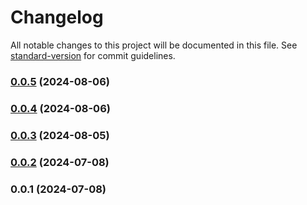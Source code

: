 # Changelog

All notable changes to this project will be documented in this file. See [standard-version](https://github.com/conventional-changelog/standard-version) for commit guidelines.

### [0.0.5](https://github.com/litospayaso/gotzon/compare/v0.0.4...v0.0.5) (2024-08-06)

### [0.0.4](https://github.com/litospayaso/gotzon/compare/v0.0.3...v0.0.4) (2024-08-06)

### [0.0.3](https://github.com/litospayaso/gotzon/compare/v0.0.2...v0.0.3) (2024-08-05)

### [0.0.2](https://github.com/litospayaso/gotzon/compare/v0.0.1...v0.0.2) (2024-07-08)

### 0.0.1 (2024-07-08)
